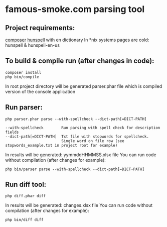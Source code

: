 # famous-smoke.com parsing tool

## Project requirements:
[composer](https://getcomposer.org/download/)
[hunspell](http://hunspell.github.io) with en dictionary
In *nix systems pages are cold: hunspell & hunspell-en-us

## To build & compile run (after changes in code):
```
composer install
php bin/compile
```
In root project directory will be generated parser.phar file which is compiled version of the console application

## Run parser:
```
php parser.phar parse --with-spellcheck --dict-path[=DICT-PATH]

--with-spellcheck        Run parsing with spell check for description fields
--dict-path[=DICT-PATH]  Txt file with stopwords for spellcheck. 
                         Single word on file row (see stopwords_example.txt in project root for example)
```
In results will be generated: yymmddHHMMSS.xlsx file
You can run code without compilation (after changes for example):
```
php bin/parser parse --with-spellcheck --dict-path[=DICT-PATH]
```

## Run diff tool:
```
php diff.phar diff

```
In results will be generated: changes.xlsx file
You can run code without compilation (after changes for example):
```
php bin/diff diff
```
